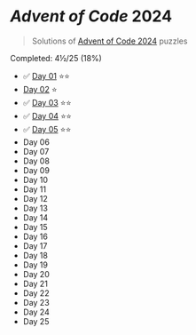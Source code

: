 # _Advent of Code_ 2024

> Solutions of [Advent of Code 2024](http://adventofcode.com/2024/) puzzles

Completed: 4½/25 (18%)

-   ✅ [Day 01](https://github.com/ssynowiec/AdventOfCode/tree/main/2024/Day%2001) ⭐⭐
-   [Day 02](https://github.com/ssynowiec/AdventOfCode/tree/main/2024/Day%2002) ⭐
-   ✅ [Day 03](https://github.com/ssynowiec/AdventOfCode/tree/main/2024/Day%2003) ⭐⭐
-   ✅ [Day 04](https://github.com/ssynowiec/AdventOfCode/tree/main/2024/Day%2004) ⭐⭐
-   ✅ [Day 05](https://github.com/ssynowiec/AdventOfCode/tree/main/2024/Day%2005) ⭐⭐
-   Day 06
-   Day 07
-   Day 08
-   Day 09
-   Day 10
-   Day 11
-   Day 12
-   Day 13
-   Day 14
-   Day 15
-   Day 16
-   Day 17
-   Day 18
-   Day 19
-   Day 20
-   Day 21
-   Day 22
-   Day 23
-   Day 24
-   Day 25
